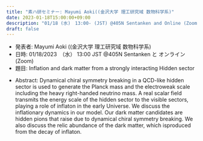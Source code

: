 ```yaml
---
title: "素ハ研セミナー: Mayumi Aoki((金沢大学 理工研究域 数物科学系)"
date: 2023-01-18T15:00:00+09:00
description: "01/18 (水)　13:00- (JST) @405N Sentanken and Online (Zoom)"
draft: false
---
```


- 発表者:
Mayumi Aoki ((金沢大学 理工研究域 数物科学系)
- 日時:
01/18/2023　（水） 13:00 JST @405N Sentanken と オンライン(Zoom)
- 題目: 
Inflation and dark matter from a strongly interacting Hidden sector


<!--more-->

- Abstract:
Dynamical chiral symmetry breaking in a QCD-like hidden sector is used to generate the Planck mass
and the electroweak scale including the heavy right-handed neutrino mass. A real scalar field transmits
the energy scale of the hidden sector to the visible sectors, playing a role of inflaton in the early Universe.
We discuss the inflationary dynamics in our model. Our dark matter candidates are hidden pions
that raise due to dynamical chiral symmetry breaking. We also discuss the relic abundance of the dark matter,
which isproduced from the decay of inflaton.


